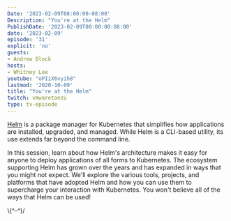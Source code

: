 ```yaml
---
Date: '2023-02-09T08:00:00-08:00'
Description: "You're at the Helm"
PublishDate: '2023-02-09T00:00:00-08:00'
date: '2023-02-09'
episode: '31'
explicit: 'no'
guests:
- Andrew Block
hosts:
- Whitney Lee
youtube: "oPIiX6vyih8"
lastmod: '2020-10-09'
title: "You're at the Helm"
twitch: vmwaretanzu
type: tv-episode
---
```


[Helm](https://helm.sh/) is a package manager for Kubernetes that simplifies how applications are installed, upgraded, and managed. While Helm is a CLI-based utility, its use extends far beyond the command line.

In this session, learn about how Helm's architecture makes it easy for anyone to deploy applications of all forms to Kubernetes. The ecosystem supporting Helm has grown over the years and has expanded in ways that you might not expect. We'll explore the various tools, projects, and platforms that have adopted Helm and how you can use them to supercharge your interaction with Kubernetes. You won't believe all of the ways that Helm can be used!

 


\\(^-^)/
